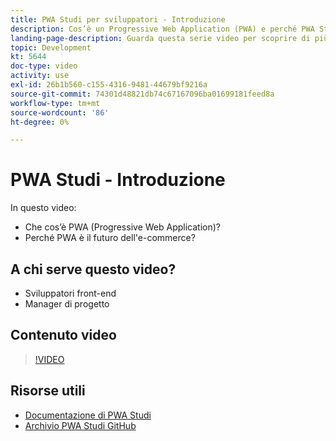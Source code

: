 ```yaml
---
title: PWA Studi per sviluppatori - Introduzione
description: Cos’è un Progressive Web Application (PWA) e perché PWA Studi è il ​ futuro.
landing-page-description: Guarda questa serie video per scoprire di più sui Progressive Web Application (PWA) e perché PWA Studi rappresenta il futuro [!DNL Commerce] siti.
topic: Development
kt: 5644
doc-type: video
activity: use
exl-id: 26b1b560-c155-4316-9481-44679bf9216a
source-git-commit: 74301d48821db74c67167096ba01699181feed8a
workflow-type: tm+mt
source-wordcount: '86'
ht-degree: 0%

---
```


# PWA Studi - Introduzione

In questo video:

- Che cos’è PWA (Progressive Web Application)?
- Perché PWA è il futuro dell&#39;e-commerce?

## A chi serve questo video?

- Sviluppatori front-end
- Manager di progetto

## Contenuto video

>[!VIDEO](https://video.tv.adobe.com/v/35715?quality=12&learn=on)

## Risorse utili

- [Documentazione di PWA Studi](https://developer.adobe.com/commerce/pwa-studio/)
- [Archivio PWA Studi GitHub](https://github.com/magento/pwa-studio)
